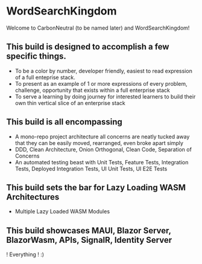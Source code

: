 # WordSearchKingdom

Welcome to CarbonNeutral (to be named later) and WordSearchKingdom!

## This build is designed to accomplish a few specific things.

- To be a color by number, developer friendly, easiest to read expression of a full enteprise stack.
- To present as an example of 1 or more expressions of every problem, challenge, opportunity that exists within a full enterprise stack
- To serve a learning by doing journey for interested learners to build their own thin vertical slice of an enterprise stack

## This build is all encompassing

- A mono-repo project architecture all concerns are neatly tucked away that they can be easily moved, rearranged, even broke apart simply
- DDD, Clean Architecture, Onion Orthogonal, Clean Code, Separation of Concerns
- An automated testing beast with Unit Tests, Feature Tests, Integration Tests, Deployed Integration Tests, UI Unit Tests, UI E2E Tests

## This build sets the bar for Lazy Loading WASM Architectures

- Multiple Lazy Loaded WASM Modules

## This build showcases MAUI, Blazor Server, BlazorWasm, APIs, SignalR, Identity Server

! Everything !  :)
